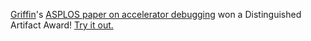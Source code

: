 [Griffin][]'s [ASPLOS paper on accelerator debugging][paper] won a Distinguished Artifact Award!
[Try it out.][cider]

[griffin]: https://griffinberlste.in
[paper]: https://dl.acm.org/doi/10.1145/3575693.3575717
[cider]: https://docs.calyxir.org/debug/cider.html
